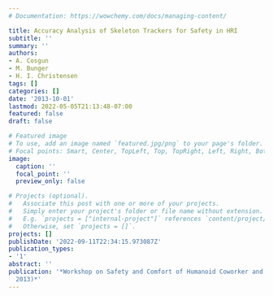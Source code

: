```yaml
---
# Documentation: https://wowchemy.com/docs/managing-content/

title: Accuracy Analysis of Skeleton Trackers for Safety in HRI
subtitle: ''
summary: ''
authors:
- A. Cosgun
- M. Bunger
- H. I. Christensen
tags: []
categories: []
date: '2013-10-01'
lastmod: 2022-05-05T21:13:48-07:00
featured: false
draft: false

# Featured image
# To use, add an image named `featured.jpg/png` to your page's folder.
# Focal points: Smart, Center, TopLeft, Top, TopRight, Left, Right, BottomLeft, Bottom, BottomRight.
image:
  caption: ''
  focal_point: ''
  preview_only: false

# Projects (optional).
#   Associate this post with one or more of your projects.
#   Simply enter your project's folder or file name without extension.
#   E.g. `projects = ["internal-project"]` references `content/project/deep-learning/index.md`.
#   Otherwise, set `projects = []`.
projects: []
publishDate: '2022-09-11T22:34:15.973087Z'
publication_types:
- '1'
abstract: ''
publication: '*Workshop on Safety and Comfort of Humanoid Coworker and Assistant (Humanoids
  2013)*'
---
```

